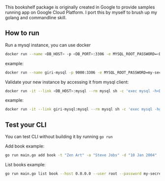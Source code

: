 This bookshelf package is originally created in Google to provide samples running app on Google Cloud Platform. I port this by myself to brush up my golang and commandline skill.

## How to run
Run a mysql instance, you can use docker
```sh
docker run --name <DB_HOST> -p <DB_PORT>:3306 -e MYSQL_ROOT_PASSWORD=<DB_PASSWORD> -d mysql:8
```

example:
```sh
docker run --name giri-mysql -p 9000:3306 -e MYSQL_ROOT_PASSWORD=my-secret-pw -d mysql:8
```

Validate your new instance by accessing it from mysql client:
```sh
docker run -it --link <DB_HOST>:mysql --rm mysql sh -c 'exec mysql -h<DB_HOST> -P3306 -uroot -p<DB_PASSWORD>'
```

example:
```sh
docker run -it --link giri-mysql:mysql --rm mysql sh -c 'exec mysql -hgiri-mysql -P3306 -uroot -pmy-secret-pw'
```

## Test your CLI
You can test CLI without building it by running `go run`

Add book example:
```sh
go run main.go add book -t "Zen Art" -a "Steve Jobs" -d "10 Jan 2004" --host 0.0.0.0 --user root --password my-secret-pw --port 9000
```

List books example:
```sh
go run main.go list book --host 0.0.0.0 --user root --password my-secret-pw --port 9000
```
